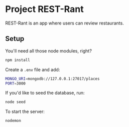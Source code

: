 # Project REST-Rant

REST-Rant is an app where users can review restaurants.

## Setup

You'll need all those node modules, right?

```bash
npm install
```

Create a `.env` file and add:

```bash
MONGO_URI=mongodb://127.0.0.1:27017/places
PORT=3000
```

If you'd like to seed the database, run:

```bash
node seed
```

To start the server:

```bash
nodemon
```
